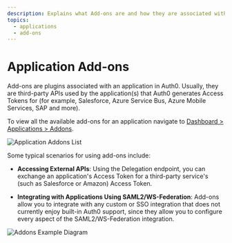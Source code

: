 ```yaml
---
description: Explains what Add-ons are and how they are associated with Auth0 Applications.
topics:
  - applications
  - add-ons
---
```


# Application Add-ons

Add-ons are plugins associated with an application in Auth0. Usually, they are third-party APIs used by the application(s) that Auth0 generates Access Tokens for (for example, Salesforce, Azure Service Bus, Azure Mobile Services, SAP and more).

To view all the available add-ons for an application navigate to [Dashboard > Applications > Addons](${manage_url}/#/applications/${account.clientId}/addons).

![Application Addons List](/media/articles/applications/addons-dashboard-list.png)

Some typical scenarios for using add-ons include:

* **Accessing External APIs**: Using the Delegation endpoint, you can exchange an application's Access Token for a third-party service's (such as Salesforce or Amazon) Access Token.

* **Integrating with Applications Using SAML2/WS-Federation**: Add-ons allow you to integrate with any custom or SSO integration that does not currently enjoy built-in Auth0 support, since they allow you to configure every aspect of the SAML2/WS-Federation integration.

![Addons Example Diagram](/media/articles/applications/applications-addon-types.png)
